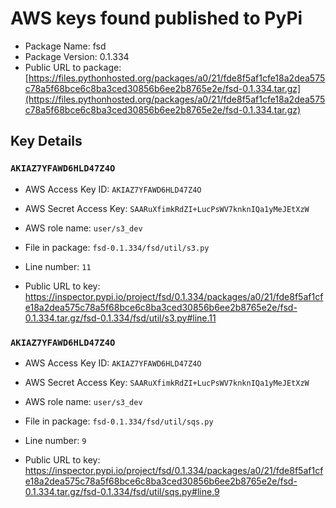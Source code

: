 # AWS keys found published to PyPi

* Package Name: fsd
* Package Version: 0.1.334
* Public URL to package: [https://files.pythonhosted.org/packages/a0/21/fde8f5af1cfe18a2dea575c78a5f68bce6c8ba3ced30856b6ee2b8765e2e/fsd-0.1.334.tar.gz](https://files.pythonhosted.org/packages/a0/21/fde8f5af1cfe18a2dea575c78a5f68bce6c8ba3ced30856b6ee2b8765e2e/fsd-0.1.334.tar.gz)

## Key Details

### `AKIAZ7YFAWD6HLD47Z4O`

* AWS Access Key ID: `AKIAZ7YFAWD6HLD47Z4O`
* AWS Secret Access Key: `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` 
* AWS role name: `user/s3_dev`
* File in package: `fsd-0.1.334/fsd/util/s3.py`
* Line number: `11`

* Public URL to key: https://inspector.pypi.io/project/fsd/0.1.334/packages/a0/21/fde8f5af1cfe18a2dea575c78a5f68bce6c8ba3ced30856b6ee2b8765e2e/fsd-0.1.334.tar.gz/fsd-0.1.334/fsd/util/s3.py#line.11



### `AKIAZ7YFAWD6HLD47Z4O`

* AWS Access Key ID: `AKIAZ7YFAWD6HLD47Z4O`
* AWS Secret Access Key: `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` 
* AWS role name: `user/s3_dev`
* File in package: `fsd-0.1.334/fsd/util/sqs.py`
* Line number: `9`

* Public URL to key: https://inspector.pypi.io/project/fsd/0.1.334/packages/a0/21/fde8f5af1cfe18a2dea575c78a5f68bce6c8ba3ced30856b6ee2b8765e2e/fsd-0.1.334.tar.gz/fsd-0.1.334/fsd/util/sqs.py#line.9


